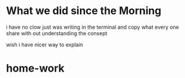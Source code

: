 # What we did since the Morning
i have no clow just was writing in the terminal and copy what every one share with out understanding the consept 


wish i have nicer way to explain
# home-work

